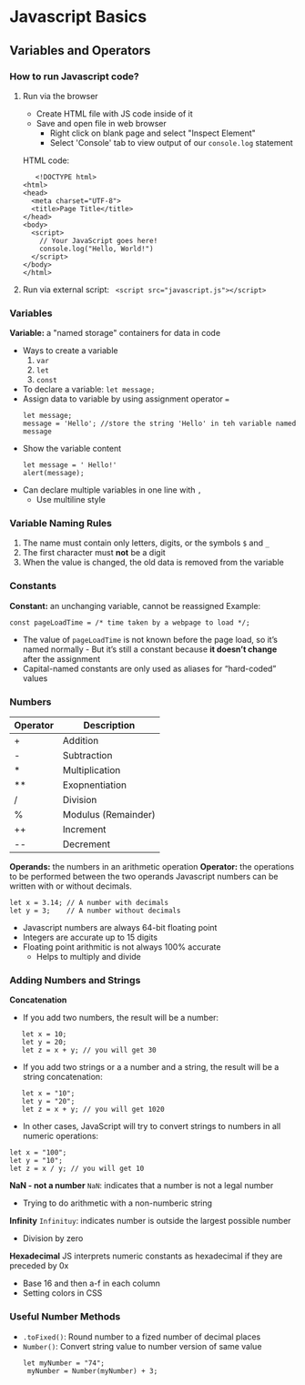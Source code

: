 # Javascript Basics

## Variables and Operators

### How to run Javascript code?

1. Run via the browser
   - Create HTML file with JS code inside of it
   - Save and open file in web browser
     - Right click on blank page and select "Inspect Element"
     - Select 'Console' tab to view output of our `console.log` statement
     
   HTML code:
   
   ```
      <!DOCTYPE html>
   <html>
   <head>
     <meta charset="UTF-8">
     <title>Page Title</title>
   </head>
   <body>
     <script>
       // Your JavaScript goes here!
       console.log("Hello, World!")
     </script>
   </body>
   </html>
   ```
   
2. Run via external script:
   ```  <script src="javascript.js"></script> ```

### Variables
**Variable:** a "named storage" containers for data in code
   - Ways to create a variable
     1. `var`
     2. `let`
     3. `const`
   - To declare a variable:
     ```let message;```
   - Assign data to variable by using assignment operator `=`
     ```
     let message;
     message = 'Hello'; //store the string 'Hello' in teh variable named message
     ```
   - Show the variable content
     ```
     let message = ' Hello!'
     alert(message);
   - Can declare multiple variables in one line with `,`
     - Use multiline style
### Variable Naming Rules
1. The name must contain only letters, digits, or the symbols `$` and `_`
2. The first character must **not** be a digit
3. When the value is changed, the old data is removed from the variable

### Constants
**Constant:** an unchanging variable, cannot be reassigned
Example:
```
const pageLoadTime = /* time taken by a webpage to load */;
```
- The value of `pageLoadTime` is not known before the page load, so it’s named normally - But it’s still a constant because **it doesn’t change** after the assignment
- Capital-named constants are only used as aliases for “hard-coded” values

### Numbers

| Operator | Description |
|----------|------------------|
| + | Addition |
| - | Subtraction |
| * | Multiplication |
| ** | Exopnentiation |
| / | Division |
| % | Modulus (Remainder) |
| ++ | Increment |
| -- | Decrement |
  
**Operands:** the numbers in an arithmetic operation
**Operator:** the operations to be performed between the two operands
Javascript numbers can be written with or without decimals.
```
let x = 3.14; // A number with decimals
let y = 3;    // A number without decimals
```
- Javascript numbers are always 64-bit floating point
- Integers are accurate up to 15 digits
- Floating point arithmitic is not always 100% accurate
  - Helps to multiply and divide

 ### Adding Numbers and Strings

**Concatenation**
- If you add two numbers, the result will be a number:
  
```
   let x = 10;
   let y = 20;
   let z = x + y; // you will get 30
```

- If you add two strings or a a number and a string, the result will be a string
concatenation:

```
   let x = "10";
   let y = "20";
   let z = x + y; // you will get 1020
```

- In other cases, JavaScript will try to convert strings to numbers in all numeric operations:
  
```
let x = "100";
let y = "10";
let z = x / y; // you will get 10
```

**NaN - not a number**
`NaN`: indicates that a number is not a legal number
- Trying to do arithmetic with a non-numberic string

**Infinity**
`Infinituy`: indicates number is outside the largest possible number
- Division by zero

**Hexadecimal**
JS interprets numeric constants as hexadecimal if they are preceded by 0x
- Base 16 and then a-f in each column
- Setting colors in CSS

### Useful Number Methods
- `.toFixed()`: Round number to a fized number of decimal places
- `Number()`: Convert string value to number version of same value
  ```
  let myNumber = "74";
   myNumber = Number(myNumber) + 3;
   ```


  

